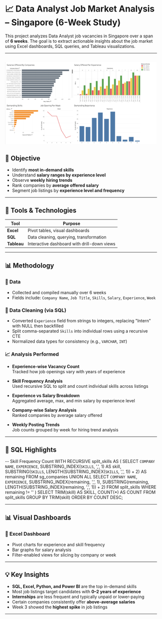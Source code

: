 # 📈 Data Analyst Job Market Analysis – Singapore (6-Week Study)

This project analyzes Data Analyst job vacancies in Singapore over a span of **6 weeks**. The goal is to extract actionable insights about the job market using Excel dashboards, SQL queries, and Tableau visualizations.

---
![Tableau Dashboard](Images/Dash.png)
---

## 🧠 Objective

- Identify **most in-demand skills**
- Understand **salary ranges by experience level**
- Observe **weekly hiring trends**
- Rank companies by **average offered salary**
- Segment job listings by **experience level and frequency**

---

## 🔧 Tools & Technologies

| Tool      | Purpose                                       |
|-----------|-----------------------------------------------|
| **Excel** | Pivot tables, visual dashboards               |
| **SQL**   | Data cleaning, querying, transformation       |
| **Tableau** | Interactive dashboard with drill-down views |

---

## 📊 Methodology

### 📁 Data
- Collected and compiled manually over 6 weeks
- Fields include: `Company Name`, `Job Title`, `Skills`, `Salary`, `Experience`, `Week`

### 🧹 Data Cleaning (via SQL)
- Converted `Experience` field from strings to integers, replacing "Intern" with NULL then backfilled
- Split comma-separated `Skills` into individual rows using a recursive CTE
- Normalized data types for consistency (e.g., `VARCHAR`, `INT`)

### 📈 Analysis Performed
- **Experience-wise Vacancy Count**  
  Tracked how job openings vary with years of experience

- **Skill Frequency Analysis**  
  Used recursive SQL to split and count individual skills across listings

- **Experience vs Salary Breakdown**  
  Aggregated average, max, and min salary by experience level

- **Company-wise Salary Analysis**  
  Ranked companies by average salary offered

- **Weekly Posting Trends**  
  Job counts grouped by week for hiring trend analysis

---

## 📘 SQL Highlights

-- Skill Frequency Count
WITH RECURSIVE split_skills AS (
    SELECT `COMPANY NAME`, `EXPERIENCE`,
           SUBSTRING_INDEX(`SKILLS`, ',', 1) AS skill,
           SUBSTRING(`SKILLS`, LENGTH(SUBSTRING_INDEX(`SKILLS`, ',', 1)) + 2) AS remaining
    FROM sg_companies
    UNION ALL
    SELECT `COMPANY NAME`, `EXPERIENCE`,
           SUBSTRING_INDEX(remaining, ',', 1),
           SUBSTRING(remaining, LENGTH(SUBSTRING_INDEX(remaining, ',', 1)) + 2)
    FROM split_skills
    WHERE remaining != ''
)
SELECT TRIM(skill) AS SKILL, COUNT(*) AS COUNT
FROM split_skills
GROUP BY TRIM(skill)
ORDER BY COUNT DESC;

---

## 📊 Visual Dashboards

### 🔹 Excel Dashboard

* Pivot charts for experience and skill frequency
* Bar graphs for salary analysis
* Filter-enabled views for slicing by company or week

---

## 💡 Key Insights

* **SQL, Excel, Python, and Power BI** are the top in-demand skills
* Most job listings target candidates with **0–2 years of experience**
* **Internships** are less frequent and typically unpaid or lower-paying
* Certain companies consistently offer **above-average salaries**
* Week 3 showed the **highest spike** in job listings

---
